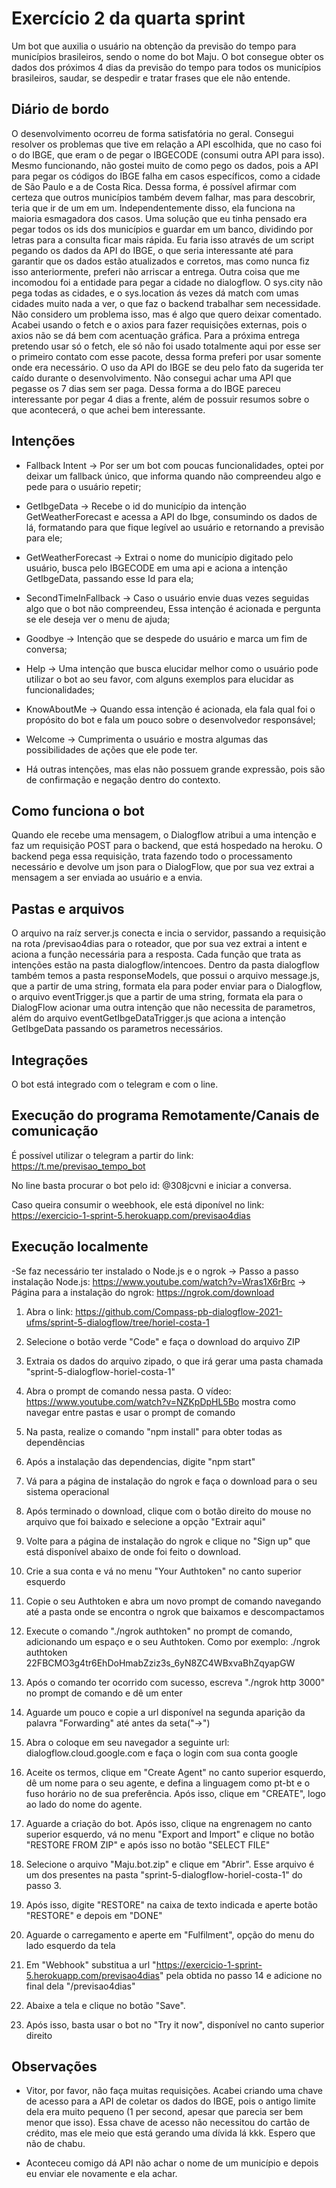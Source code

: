 
# Exercício 2 da quarta sprint

Um bot que auxilia o usuário na obtenção da previsão do tempo para municípios brasileiros, sendo o nome do bot Maju. O bot consegue obter os dados dos próximos 4 dias da previsão do tempo para todos os municípios brasileiros, saudar, se despedir e tratar frases que ele não entende.


## Diário de bordo

O desenvolvimento ocorreu de forma satisfatória no geral. Consegui resolver os problemas que tive em relação a API escolhida, que no caso foi o do IBGE, que eram o de pegar o IBGECODE (consumi outra API para isso). Mesmo funcionando, não gostei muito de como pego os dados, pois a API para pegar os códigos do IBGE falha em casos específicos, como a cidade de São Paulo e a de Costa Rica. Dessa forma, é possível afirmar com certeza que outros municípios também devem falhar, mas para descobrir, teria que ir de um em um. Independentemente disso, ela funciona na maioria esmagadora dos casos.
Uma solução que eu tinha pensado era pegar todos os ids dos municípios e guardar em um banco, dividindo por letras para a consulta ficar mais rápida. Eu faria isso através de um script pegando os dados da API do IBGE, o que seria interessante até para garantir que os dados estão atualizados e corretos, mas como nunca fiz isso anteriormente, preferi não arriscar a entrega.
Outra coisa que me incomodou foi a entidade para pegar a cidade no dialogflow. O sys.city não pega todas as cidades, e o sys.location ás vezes dá match com umas cidades muito nada a ver, o que faz o backend trabalhar sem necessidade. Não considero um problema isso, mas é algo que quero deixar comentado.
Acabei usando o fetch e o axios para fazer requisições externas, pois o axios não se dá bem com acentuação gráfica. Para a próxima entrega pretendo usar só o fetch, ele só não foi usado totalmente aqui por esse ser o primeiro contato com esse pacote, dessa forma preferi por usar somente onde era necessário.
O uso da API do IBGE se deu pelo fato da sugerida ter caído durante o desenvolvimento. Não consegui achar uma API que pegasse os 7 dias sem ser paga. Dessa forma a do IBGE pareceu interessante por pegar 4 dias a frente, além de possuir resumos sobre o que acontecerá, o que achei bem interessante.


## Intenções

- Fallback Intent -> Por ser um bot com poucas funcionalidades, optei por deixar um fallback único, que informa quando não compreendeu algo e pede para o usuário repetir;

- GetIbgeData -> Recebe o id do município da intenção GetWeatherForecast e acessa a API do Ibge, consumindo os dados de lá, formatando para que fique legível ao usuário e retornando a previsão para ele;

- GetWeatherForecast -> Extrai o nome do município digitado pelo usuário, busca pelo IBGECODE em uma api e aciona a intenção GetIbgeData, passando esse Id para ela;

- SecondTimeInFallback -> Caso o usuário envie duas vezes seguidas algo que o bot não compreendeu, Essa intenção é acionada e pergunta se ele deseja ver o menu de ajuda;

- Goodbye -> Intenção que se despede do usuário e marca um fim de conversa;

- Help -> Uma intenção que busca elucidar melhor como o usuário pode utilizar o bot ao seu favor, com alguns exemplos para elucidar as funcionalidades;

- KnowAboutMe -> Quando essa intenção é acionada, ela fala qual foi o propósito do bot e fala um pouco sobre o desenvolvedor responsável;

- Welcome -> Cumprimenta o usuário e mostra algumas das possibilidades de ações que ele pode ter.

- Há outras intenções, mas elas não possuem grande expressão, pois são de confirmação e negação dentro do contexto.

## Como funciona o bot

Quando ele recebe uma mensagem, o Dialogflow atribui a uma intenção e faz um requisição POST para o backend, que está hospedado na heroku. O backend pega essa requisição, trata fazendo todo o processamento necessário e devolve um json para o DialogFlow, que por sua vez extrai a mensagem a ser enviada ao usuário e a envia.


## Pastas e arquivos

O arquivo na raíz server.js conecta e incia o servidor, passando a requisição na rota /previsao4dias para o roteador, que por sua vez extrai a intent e aciona a função necessária para a resposta. Cada função que trata as intenções estão na pasta dialogflow/intencoes. Dentro da pasta dialogflow também temos a pasta responseModels, que possui o arquivo message.js, que a partir de uma string, formata ela para poder enviar para o Dialogflow, o arquivo eventTrigger.js que a partir de uma string, formata ela para o DialogFlow acionar uma outra intenção que não necessita de parametros, além do arquivo eventGetIbgeDataTrigger.js que aciona a intenção GetIbgeData passando os parametros necessários.


## Integrações

O bot está integrado com o telegram e com o line.


## Execução do programa Remotamente/Canais de comunicação

É possível utilizar o telegram a partir do link: https://t.me/previsao_tempo_bot

No line basta procurar o bot pelo id: @308jcvni e iniciar a conversa.

Caso queira consumir o weebhook, ele está diponível no link: https://exercicio-1-sprint-5.herokuapp.com/previsao4dias


## Execução localmente

-Se faz necessário ter instalado o Node.js e o ngrok
-> Passo a passo instalação Node.js: https://www.youtube.com/watch?v=Wras1X6rBrc
-> Página para a instalação do ngrok: https://ngrok.com/download

1. Abra o link: https://github.com/Compass-pb-dialogflow-2021-ufms/sprint-5-dialogflow/tree/horiel-costa-1

2. Selecione o botão verde "Code" e faça o download do arquivo ZIP

3. Extraia os dados do arquivo zipado, o que irá gerar uma pasta chamada "sprint-5-dialogflow-horiel-costa-1"

4. Abra o prompt de comando nessa pasta. O vídeo: https://www.youtube.com/watch?v=NZKpDpHL5Bo mostra como navegar entre pastas e usar o prompt de comando

5. Na pasta, realize o comando "npm install" para obter todas as dependências

6. Após a instalação das dependencias, digite "npm start"

7. Vá para a página de instalação do ngrok e faça o download para o seu sistema operacional

8. Após terminado o download, clique com o botão direito do mouse no arquivo que foi baixado e selecione a opção "Extrair aqui"

9. Volte para a página de instalação do ngrok e clique no "Sign up" que está disponível abaixo de onde foi feito o download.

10. Crie a sua conta e vá no menu "Your Authtoken" no canto superior esquerdo

11. Copie o seu Authtoken e abra um novo prompt de comando navegando até a pasta onde se encontra o ngrok que baixamos e descompactamos

12. Execute o comando "./ngrok authtoken" no prompt de comando, adicionando um espaço e o seu Authtoken. Como por exemplo: ./ngrok authtoken 22FBCMO3g4tr6EhDoHmabZziz3s_6yN8ZC4WBxvaBhZqyapGW

13. Após o comando ter ocorrido com sucesso, escreva "./ngrok http 3000" no prompt de comando e dê um enter

14. Aguarde um pouco e copie a url disponível na segunda aparição da palavra "Forwarding" até antes da seta("->")

15. Abra o coloque em seu navegador a seguinte url: dialogflow.cloud.google.com e faça o login com sua conta google

16. Aceite os termos, clique em "Create Agent" no canto superior esquerdo, dê um nome para o seu agente, e defina a linguagem como pt-bt e o fuso horário no de sua preferência. Após isso, clique em "CREATE", logo ao lado do nome do agente.

17. Aguarde a criação do bot. Após isso, clique na engrenagem no canto superior esquerdo, vá no menu "Export and Import" e clique no botão "RESTORE FROM ZIP" e após isso no botão "SELECT FILE"

18. Selecione o arquivo "Maju.bot.zip" e clique em "Abrir". Esse arquivo é um dos presentes na pasta "sprint-5-dialogflow-horiel-costa-1" do passo 3.

19. Após isso, digite "RESTORE" na caixa de texto indicada e aperte  botão "RESTORE" e depois em "DONE"

20. Aguarde o carregamento e aperte em "Fulfilment", opção do menu do lado esquerdo da tela

21. Em "Webhook" substitua a url "https://exercicio-1-sprint-5.herokuapp.com/previsao4dias" pela obtida no passo 14 e adicione no final dela "/previsao4dias"

22. Abaixe a tela e clique no botão "Save".

23. Após isso, basta usar o bot no "Try it now", disponível no canto superior direito

## Observações 

- Vitor, por favor, não faça muitas requisições. Acabei criando uma chave de acesso para a API de coletar os dados do IBGE, pois o antigo limite dela era muito pequeno (1 per second, apesar que parecia ser bem menor que isso). Essa chave de acesso não necessitou do cartão de crédito, mas ele meio que está gerando uma dívida lá kkk. Espero que não de chabu.

- Aconteceu comigo dá API não achar o nome de um município e depois eu enviar ele novamente e ela achar.